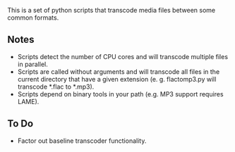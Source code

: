 This is a set of python scripts that transcode media files between some common formats. 

## Notes
* Scripts detect the number of CPU cores and will transcode multiple files in parallel.
* Scripts are called without arguments and will transcode all files in the current directory that have a given extension (e. g. flactomp3.py will transcode \*.flac to \*.mp3).
* Scripts depend on binary tools in your path (e.g. MP3 support requires LAME).

## To Do
* Factor out baseline transcoder functionality.
